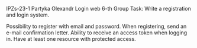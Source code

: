 IPZs-23-1 Partyka Olexandr Login web 6-th Group Task: Write a registration and login system.

Possibility to register with email and password.
When registering, send an e-mail confirmation letter.
Ability to receive an access token when logging in.
Have at least one resource with protected access.
